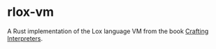# rlox-vm
A Rust implementation of the Lox language VM from the book [Crafting Interpreters](http://craftinginterpreters.com/).
